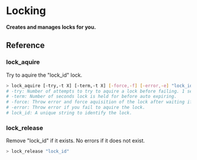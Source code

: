 # Locking
**Creates and manages locks for you.**



## Reference


### lock_aquire
Try to aquire the "lock_id" lock.
```bash
> lock_aquire [-try,-t X] [-term,-t X] [-force,-f] [-error,-e] "lock_id"
# -try: Number of attempts to try to aquire a lock before failing. 1 second between attempts.
# -term: Number of seconds lock is held for before auto expiring.
# -force: Throw error and force aquisition of the lock after waiting if need be.
# -error: Throw error if you fail to aquire the lock.
# lock_id: A unique string to identify the lock.
```

### lock_release
Remove "lock_id" if it exists. No errors if it does not exist.
```bash
> lock_release "lock_id"
```

